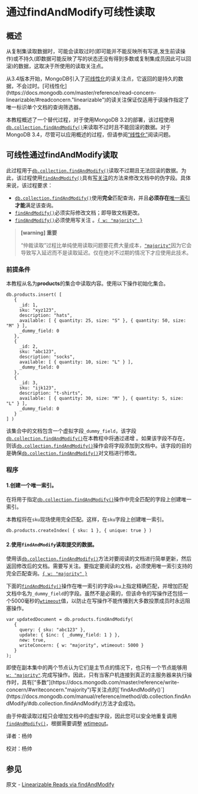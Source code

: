 # 通过findAndModify可线性读取


## 概述

从复制集读取数据时，可能会读取过时(即可能并不能反映所有写道,发生前读操作)或不持久(即数据可能反映了写的状态还没有得到多数或复制集成员因此可以回滚)的数据，这取决于所使用的读取关注点。

从3.4版本开始，MongoDB引入了[可线性化](https://docs.mongodb.com/master/reference/read-concern-linearizable/#readconcern."linearizable")的读关注点，它返回的是持久的数据，不会过时。[可线性化](https://docs.mongodb.com/master/reference/read-concern-linearizable/#readconcern."linearizable")的读关注保证仅适用于读操作指定了唯一标识单个文档的查询筛选器。

本教程概述了一个替代过程，对于使用MongoDB 3.2的部署，该过程使用[`db.collection.findAndModify()`](https://docs.mongodb.com/manual/reference/method/db.collection.findAndModify/#db.collection.findAndModify)来读取不过时且不能回滚的数据。对于MongoDB 3.4，尽管可以应用概述的过程，但请参阅[“线性化”]([https://docs.mongodb.com/manual/reference/read-concern-linearizable/#readconcern.%22linearizable%22](https://docs.mongodb.com/manual/reference/read-concern-linearizable/#readconcern."linearizable"))阅读问题。


## 可线性通过findAndModify读取

此过程用于[`db.collection.findAndModify()`](https://docs.mongodb.com/manual/reference/method/db.collection.findAndModify/#db.collection.findAndModify)读取不过期且无法回滚的数据。为此，该过程使用[`findAndModify()`](https://docs.mongodb.com/manual/reference/method/db.collection.findAndModify/#db.collection.findAndModify)具有[写关注](https://docs.mongodb.com/manual/reference/write-concern/#write-concern)的方法来修改文档中的伪字段。具体来说，该过程要求：

- [`db.collection.findAndModify()`](https://docs.mongodb.com/manual/reference/method/db.collection.findAndModify/#db.collection.findAndModify)使用**完全**匹配查询，并且**必须存在**[唯一索引](https://docs.mongodb.com/manual/core/index-unique/) **才能**满足该查询。
- [`findAndModify()`](https://docs.mongodb.com/manual/reference/method/db.collection.findAndModify/#db.collection.findAndModify)必须实际修改文档；即导致文档更改。
- [`findAndModify()`](https://docs.mongodb.com/manual/reference/method/db.collection.findAndModify/#db.collection.findAndModify)必须使用写关注 。[`{ w: "majority" }`](https://docs.mongodb.com/manual/reference/write-concern/#writeconcern."majority")

> **[warning] 重要**
>
> “仲裁读取”过程比单纯使用读取问题要花费大量成本，[`"majority"`](https://docs.mongodb.com/manual/reference/read-concern-majority/#readconcern."majority")因为它会导致写入延迟而不是读取延迟。仅在绝对不过期的情况下才应使用此技术。


### 前提条件

本教程从名为**products**的集合中读取内容。使用以下操作初始化集合。

```shell
db.products.insert( [
   {
     _id: 1,
     sku: "xyz123",
     description: "hats",
     available: [ { quantity: 25, size: "S" }, { quantity: 50, size: "M" } ],
     _dummy_field: 0
   },
   {
     _id: 2,
     sku: "abc123",
     description: "socks",
     available: [ { quantity: 10, size: "L" } ],
     _dummy_field: 0
   },
   {
     _id: 3,
     sku: "ijk123",
     description: "t-shirts",
     available: [ { quantity: 30, size: "M" }, { quantity: 5, size: "L" } ],
     _dummy_field: 0
   }
] )
```

该集合中的文档包含一个虚拟字段`_dummy_field`，该字段 [`db.collection.findAndModify()`](https://docs.mongodb.com/manual/reference/method/db.collection.findAndModify/#db.collection.findAndModify)在本教程中将通过递增 。如果该字段不存在，则该[`db.collection.findAndModify()`](https://docs.mongodb.com/manual/reference/method/db.collection.findAndModify/#db.collection.findAndModify)操作会将字段添加到文档中。该字段的目的是确保[`db.collection.findAndModify()`](https://docs.mongodb.com/manual/reference/method/db.collection.findAndModify/#db.collection.findAndModify)对文档进行修改。
### 程序

#### 1.创建一个唯一索引。

在将用于指定[`db.collection.findAndModify()`](https://docs.mongodb.com/manual/reference/method/db.collection.findAndModify/#db.collection.findAndModify)操作中完全匹配的字段上创建唯一索引。

本教程将在`sku`现场使用完全匹配。这样，在`sku`字段上创建唯一索引。

```shell
db.products.createIndex( { sku: 1 }, { unique: true } )
```

#### 2.使用`findAndModify`读取提交的数据。

使用该[`db.collection.findAndModify()`](https://docs.mongodb.com/manual/reference/method/db.collection.findAndModify/#db.collection.findAndModify)方法对要阅读的文档进行简单更新，然后返回修改后的文档。需要写关注。要指定要阅读的文档，必须使用唯一索引支持的完全匹配查询。[`{ w: "majority" }`](https://docs.mongodb.com/manual/reference/write-concern/#writeconcern."majority")

下面的[`findAndModify()`](https://docs.mongodb.com/manual/reference/method/db.collection.findAndModify/#db.collection.findAndModify)操作在唯一索引的字段`sku`上指定精确匹配，并增加匹配文档中名为`_dummy_field`的字段。虽然不是必需的，但该命令的写操作还包括一个5000毫秒的[`wtimeout`](https://docs.mongodb.com/manual/reference/write-concern/#wc-wtimeout)值，以防止在写操作不能传播到大多数投票成员时永远阻塞操作。

```shell
var updatedDocument = db.products.findAndModify(
   {
     query: { sku: "abc123" },
     update: { $inc: { _dummy_field: 1 } },
     new: true,
     writeConcern: { w: "majority", wtimeout: 5000 }
   }
);
```

即使在副本集中的两个节点认为它们是主节点的情况下，也只有一个节点能够用[`w: "majority"`](https://docs.mongodb.com/master/reference/write-concern/#writeconcern."majority").完成写操作。因此，只有当客户机连接到真正的主服务器来执行操作时，具有[“多数”](https://docs.mongodb.com/master/reference/write-concern/#writeconcern."majority")写关注点的[`findAndModify()`](https://docs.mongodb.com/manual/reference/method/db.collection.findAndModify/#db.collection.findAndModify)方法才会成功。

由于仲裁读取过程只会增加文档中的虚拟字段，因此您可以安全地重复调用 [`findAndModify()`](https://docs.mongodb.com/manual/reference/method/db.collection.findAndModify/#db.collection.findAndModify)，根据需要调整 [wtimeout](https://docs.mongodb.com/manual/reference/write-concern/#wc-wtimeout)。



译者：杨帅

校对：杨帅

## 参见

原文 - [Linearizable Reads via findAndModify]( https://docs.mongodb.com/manual/tutorial/perform-findAndModify-linearizable-reads/ )

